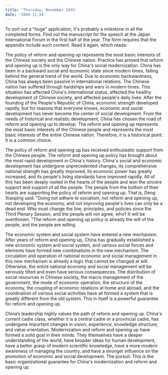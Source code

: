 ```yaml
---
title: 'Thursday, November 24th'
date: '1994-11-24'
---
```


To sort out a "huge" application, it's probably a milestone in all the completed forms. Find out the manuscript for the speech at the Japan International Forum in the first half of the year. The form requires that the appendix include such content. Read it again, which reads:

The policy of reform and opening up represents the most basic interests of the Chinese society and the Chinese nation. Practice has proved that reform and opening up is the only way for China's social modernization. China has been in a backward social and economic state since modern times, falling behind the general trend of the world. Due to economic backwardness, China has always been passive in international relations. The Chinese nation has suffered through hardships and wars in modern times. This situation has affected China's international status, affected the healthy development of Chinese society, and affected people's daily lives. After the founding of the People's Republic of China, economic strength developed rapidly, but for reasons that everyone knows, economic and social development has never become the center of social development. From the needs of historical and realistic development, China has chosen the road of reform and opening up to develop. The reform and opening up represents the most basic interests of the Chinese people and represents the most basic interests of the entire Chinese nation. Therefore, it is a historical point. It is a common choice.

The policy of reform and opening up has received enthusiastic support from the Chinese people. The reform and opening up policy has brought about the most rapid development in China's history. China's social and economic development has undergone unprecedented changes, its comprehensive national strength has greatly improved, its economic power has greatly increased, and its people's living standards have improved rapidly. All of this has been deeply rooted in the hearts of the people and won the sincere support and support of all the people. The people from the bottom of their hearts are supporting the policy of reform and opening up. That is, Deng Xiaoping said: "Doing not adhere to socialism, not reform and opening up, not developing the economy, and not improving people's lives can only be a dead end. Who must change the line, principles, and policies since the Third Plenary Session, and the people will not agree, who? It will be overthrown. "The reform and opening up policy is already the will of the people, and the people are willing.

The economic system and social system have entered a new mechanism. After years of reform and opening up, China has gradually established a new economic system and social system, and various social forces and elements have formed new combinations in the new mechanism. The circulation and operation of national economic and social management in this new mechanism is already a logic that cannot be changed at will. Otherwise, the entire national economy and social management will be seriously tilted and even have serious consequences. The distribution of social resources in Chinese society, the macro management of the government, the mode of economic operation, the structure of the economy, the coupling of economic relations at home and abroad, and the coordination of various social activities have all formed a system that is greatly different from the old system. This in itself is a powerful guarantee for reform and opening up.

China’s leadership highly values ​​the path of reform and opening up. China's current cadre class, whether it is a central cadre or a provincial cadre, has undergone important changes in vision, experience, knowledge structure, and value orientation. Modernization and reform and opening up have formed a solid goal in their minds. They themselves have a deeper understanding of the world, have broader ideas for human development, have a better grasp of modern scientific knowledge, have a more modern awareness of managing the country, and have a stronger influence on the promotion of economic and social development. The pursuit. This is the basic organizational guarantee for China's modernization and reform and opening up.


